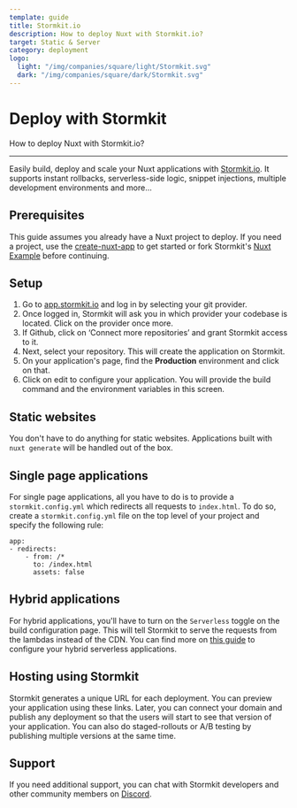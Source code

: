 ```yaml
---
template: guide
title: Stormkit.io
description: How to deploy Nuxt with Stormkit.io?
target: Static & Server
category: deployment
logo:
  light: "/img/companies/square/light/Stormkit.svg"
  dark: "/img/companies/square/dark/Stormkit.svg"
---
```

# Deploy with Stormkit

How to deploy Nuxt with Stormkit.io?

---

Easily build, deploy and scale your Nuxt applications with [Stormkit.io](https://www.stormkit.io). It supports instant rollbacks, serverless-side logic, snippet injections, multiple development environments and more...

## Prerequisites

This guide assumes you already have a Nuxt project to deploy. If you need a project, use the [create-nuxt-app](https://github.com/nuxt/create-nuxt-app) to get started or fork Stormkit's [Nuxt Example](https://github.com/stormkit-dev/hackernews-nuxt) before continuing.

## Setup

1. Go to [app.stormkit.io](https://app.stormkit.io) and log in by selecting your git provider.
2. Once logged in, Stormkit will ask you in which provider your codebase is located. Click on the provider once more.
3. If Github, click on ‘Connect more repositories’ and grant Stormkit access to it.
4. Next, select your repository. This will create the application on Stormkit.
5. On your application's page, find the **Production** environment and click on that.
6. Click on edit to configure your application. You will provide the build command and the
   environment variables in this screen.

## Static websites

You don't have to do anything for static websites. Applications built with `nuxt generate` will be handled out of the box.

## Single page applications

For single page applications, all you have to do is to provide a `stormkit.config.yml` which redirects
all requests to `index.html`. To do so, create a `stormkit.config.yml` file on the top level of your project and specify the following rule:

```
app:
- redirects:
    - from: /*
      to: /index.html
      assets: false
```

## Hybrid applications

For hybrid applications, you'll have to turn on the `Serverless` toggle on the build configuration page. This will tell Stormkit to serve the requests from the lambdas instead of the CDN. You can find more on [this guide](https://www.stormkit.io/docs/deployments/configuration/nuxt#hybrid) to configure your hybrid serverless applications.

## Hosting using Stormkit

Stormkit generates a unique URL for each deployment. You can preview your application using these links. Later, you can connect your domain and publish any deployment so that the users will start to see that version of your application. You can also do staged-rollouts or A/B testing by publishing multiple versions at the same time.

## Support

If you need additional support, you can chat with Stormkit developers and other community members on [Discord](https://discord.gg/6yQWhyY).
